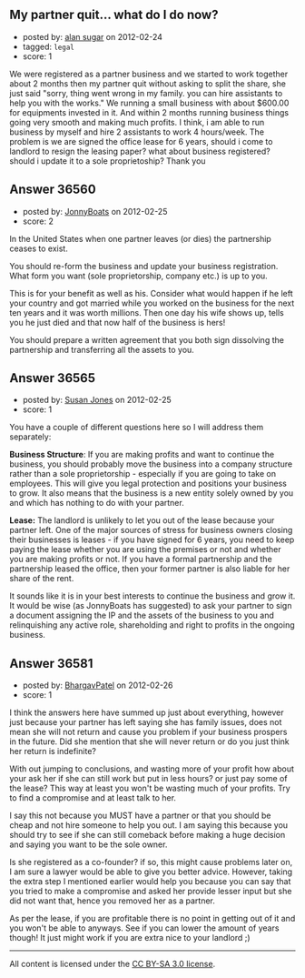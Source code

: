 ## My partner quit... what do I do now?

- posted by: [alan sugar](https://stackexchange.com/users/-1/16618-alan-sugar) on 2012-02-24
- tagged: `legal`
- score: 1

We were registered as a partner business and we started to work together about 2 months then my partner quit without asking to split the share, she just said "sorry, thing went wrong in my family. you can hire assistants to help you with the works."
We running a small business with about $600.00 for equipments invested in it. And within 2 months running business things going very smooth and making much profits. I think, i am able to run business by myself and hire 2 assistants to work 4 hours/week.
The problem is we are signed the office lease for 6 years, should i come to landlord to resign the leasing paper? what about business registered? should i update it to a sole proprietoship? 
Thank you  


## Answer 36560

- posted by: [JonnyBoats](https://stackexchange.com/users/-1/3100-jonnyboats) on 2012-02-25
- score: 2

In the United States when one partner leaves (or dies) the partnership ceases to exist.

You should re-form the business and update your business registration. What form you want (sole proprietorship, company etc.) is up to you.

This is for your benefit as well as his. Consider what would happen if he left your country and got married while you worked on the business for the next ten years and it was worth millions. Then one day his wife shows up, tells you he just died and that now half of the business is hers!

You should prepare a written agreement that you both sign dissolving the partnership and transferring all the assets to you.


## Answer 36565

- posted by: [Susan Jones](https://stackexchange.com/users/-1/2737-susan-jones) on 2012-02-25
- score: 1

You have a couple of different questions here so I will address them separately:

**Business Structure**: If you are making profits and want to continue the business, you should probably move the business into a company structure rather than a sole proprietorship - especially if you are going to take on employees. This will give you legal protection and positions your business to grow. It also means that the business is a new entity solely owned by you and which has nothing to do with your partner.

**Lease:** The landlord is unlikely to let you out of the lease because your partner left. One of the major sources of stress for business owners closing their businesses is leases - if you have signed for 6 years, you need to keep paying the lease whether you are using the premises or not and whether you are making profits or not. If you have a formal partnership and the partnership leased the office, then your former partner is also liable for her share of the rent.

It sounds like it is in your best interests to continue the business and grow it. It would be wise (as JonnyBoats has suggested) to ask your partner to sign a document assigning the IP and the assets of the business to you and relinquishing any active role, shareholding and right to profits in the ongoing business.




## Answer 36581

- posted by: [BhargavPatel](https://stackexchange.com/users/-1/3998-bhargavpatel) on 2012-02-26
- score: 1

I think the answers here have summed up just about everything, however just because your partner has left saying she has family issues, does not mean she will not return and cause you problem if your business prospers in the future. Did she mention that she will never return or do you just think her return is indefinite? 


With out jumping to conclusions, and wasting more of your profit how about your ask her if she can still work but put in less hours? or just pay some of the lease? This way at least you won't be wasting much of your profits. Try to find a compromise and at least talk to her.

I say this not because you MUST have a partner or that you should be cheap and not hire someone to help you out. I am saying this because you should try to see if she can still comeback before making a huge decision and saying you want to be the sole owner. 

Is she registered as a co-founder? if so, this might cause problems later on, I am sure a lawyer would be able to give you better advice. However, taking the extra step I mentioned earlier would help you because you can say that you tried to make a compromise and asked her provide lesser input but she did not want that, hence you removed her as a partner. 

As per the lease, if you are profitable there is no point in getting out of it and you won't be able to anyways. See if you can lower the amount of years though! It just might work if you are extra nice to your landlord ;)




---

All content is licensed under the [CC BY-SA 3.0 license](https://creativecommons.org/licenses/by-sa/3.0/).
